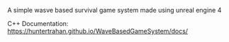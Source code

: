 A simple wasve based survival game system made using unreal engine 4



C++ Documentation:
https://huntertrahan.github.io/WaveBasedGameSystem/docs/
